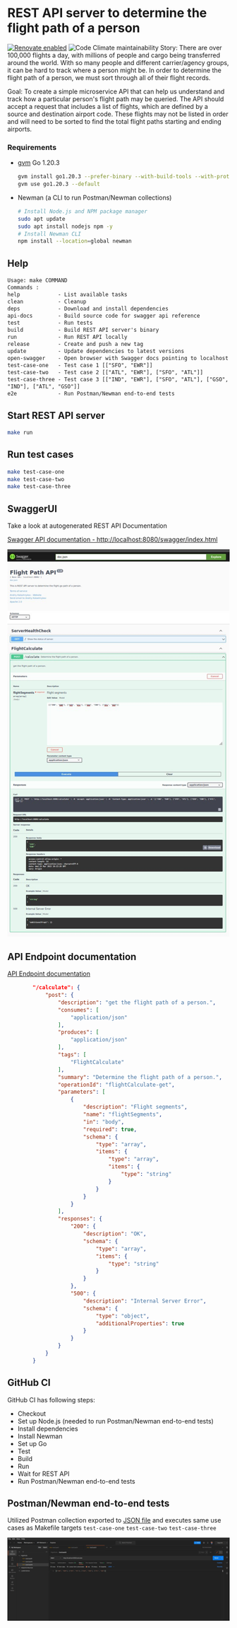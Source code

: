 # REST API server to determine the flight path of a person

[![Renovate enabled](https://img.shields.io/badge/renovate-enabled-brightgreen.svg)](https://app.renovatebot.com/dashboard#github/AndriyKalashnykov/flight-path)
![Code Climate maintainability](https://img.shields.io/codeclimate/maintainability-percentage/AndriyKalashnykov/flight-path)
Story: There are over 100,000 flights a day, with millions of people and cargo being transferred around the world. 
With so many people and different carrier/agency groups, it can be hard to track where a person might be. 
In order to determine the flight path of a person, we must sort through all of their flight records.

Goal: To create a simple microservice API that can help us understand and track how a particular person's flight path 
may be queried. The API should accept a request that includes a list of flights, which are defined by a source and 
destination airport code. These flights may not be listed in order and will need to be sorted to find the total 
flight paths starting and ending airports.

### Requirements

- [gvm](https://github.com/moovweb/gvm) Go 1.20.3
    ```bash
    gvm install go1.20.3 --prefer-binary --with-build-tools --with-protobuf
    gvm use go1.20.3 --default
    ```
- Newman (a CLI to run Postman/Newman collections)
  ```bash
  # Install Node.js and NPM package manager
  sudo apt update
  sudo apt install nodejs npm -y
  # Install Newman CLI
  npm install --location=global newman
  ```
## Help

```text
Usage: make COMMAND
Commands :
help            - List available tasks
clean           - Cleanup
deps            - Download and install dependencies
api-docs        - Build source code for swagger api reference
test            - Run tests
build           - Build REST API server's binary
run             - Run REST API locally
release         - Create and push a new tag
update          - Update dependencies to latest versions
open-swagger    - Open browser with Swagger docs pointing to localhost
test-case-one   - Test case 1 [["SFO", "EWR"]]
test-case-two   - Test case 2 [["ATL", "EWR"], ["SFO", "ATL"]]
test-case-three - Test case 3 [["IND", "EWR"], ["SFO", "ATL"], ["GSO", "IND"], ["ATL", "GSO"]]
e2e             - Run Postman/Newman end-to-end tests
```

## Start REST API server

```bash
make run
```

## Run test cases

```bash
make test-case-one
make test-case-two
make test-case-three
```

## SwaggerUI

Take a look at autogenerated REST API Documentation

[Swagger API documentation - http://localhost:8080/swagger/index.html](http://localhost:8080/swagger/index.html)

![Swagger API documentation](./img/swagger-api-doc.jpg)


## API Endpoint documentation

[API Endpoint documentation](./docs/swagger.json)

```json
        "/calculate": {
            "post": {
                "description": "get the flight path of a person.",
                "consumes": [
                    "application/json"
                ],
                "produces": [
                    "application/json"
                ],
                "tags": [
                    "FlightCalculate"
                ],
                "summary": "Determine the flight path of a person.",
                "operationId": "flightCalculate-get",
                "parameters": [
                    {
                        "description": "Flight segments",
                        "name": "flightSegments",
                        "in": "body",
                        "required": true,
                        "schema": {
                            "type": "array",
                            "items": {
                                "type": "array",
                                "items": {
                                    "type": "string"
                                }
                            }
                        }
                    }
                ],
                "responses": {
                    "200": {
                        "description": "OK",
                        "schema": {
                            "type": "array",
                            "items": {
                                "type": "string"
                            }
                        }
                    },
                    "500": {
                        "description": "Internal Server Error",
                        "schema": {
                            "type": "object",
                            "additionalProperties": true
                        }
                    }
                }
            }
        }
```

## GitHub CI

GitHub CI has following steps:
- Checkout
- Set up Node.js (needed to run Postman/Newman end-to-end tests)
- Install dependencies
- Install Newman
- Set up Go
- Test 
- Build
- Run
- Wait for REST API
- Run Postman/Newman end-to-end tests

## Postman/Newman end-to-end tests

Utilized Postman collection exported to [JSON file](./test/FlightPath.postman_collection.json)
and executes same use cases as Makefile targets `test-case-one` `test-case-two` `test-case-three`

![Postman/Newman end-to-end tests](./img/posman-newmanjpg.jpg)
